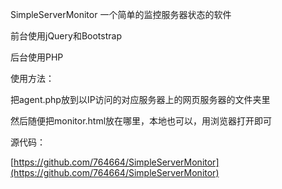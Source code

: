 SimpleServerMonitor
一个简单的监控服务器状态的软件

前台使用jQuery和Bootstrap

后台使用PHP

使用方法：

把agent.php放到以IP访问的对应服务器上的网页服务器的文件夹里

然后随便把monitor.html放在哪里，本地也可以，用浏览器打开即可

源代码：

[https://github.com/764664/SimpleServerMonitor](https://github.com/764664/SimpleServerMonitor)